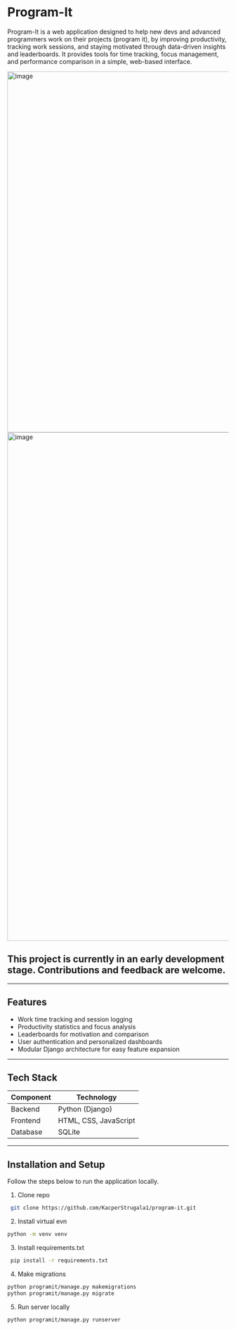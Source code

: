 # Program-It

Program-It is a web application designed to help new devs and advanced programmers work on their projects (program it), by improving productivity, tracking work sessions, and staying motivated through data-driven insights and leaderboards.
It provides tools for time tracking, focus management, and performance comparison in a simple, web-based interface.

<img width="1986" height="822" alt="image" src="https://github.com/user-attachments/assets/e9367f1a-11da-450d-b3cd-7874bb4c23a7" />

<img width="1986" height="1158" alt="image" src="https://github.com/user-attachments/assets/000ca33f-37f9-459b-bd07-5da5e77a02a9" />


## This project is currently in an early development stage. Contributions and feedback are welcome.

---

## Features

- Work time tracking and session logging  
- Productivity statistics and focus analysis  
- Leaderboards for motivation and comparison  
- User authentication and personalized dashboards  
- Modular Django architecture for easy feature expansion  

---

## Tech Stack

| Component | Technology |
|------------|-------------|
| Backend | Python (Django) |
| Frontend | HTML, CSS, JavaScript |
| Database | SQLite |

---

## Installation and Setup

Follow the steps below to run the application locally.

1. Clone repo
```bash
 git clone https://github.com/KacperStrugala1/program-it.git
 ```
2. Install virtual evn
```bash
python -m venv venv
```
3. Install requirements.txt
```bash
 pip install -r requirements.txt
 ```
4. Make migrations
```bash
python programit/manage.py makemigrations
python programit/manage.py migrate
```
5. Run server locally
```bash
python programit/manage.py runserver
```
